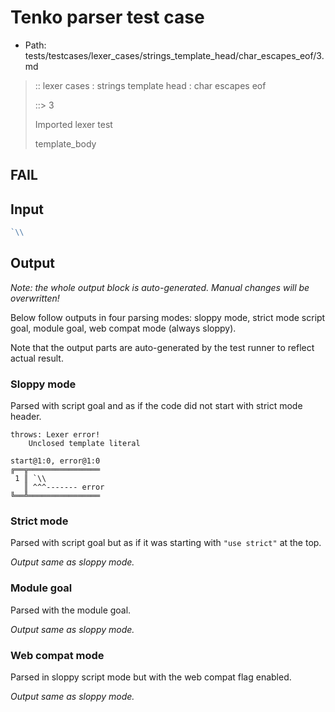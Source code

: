# Tenko parser test case

- Path: tests/testcases/lexer_cases/strings_template_head/char_escapes_eof/3.md

> :: lexer cases : strings template head : char escapes eof
>
> ::> 3
>
> Imported lexer test
>
> template_body

## FAIL

## Input

`````js
`\\
`````

## Output

_Note: the whole output block is auto-generated. Manual changes will be overwritten!_

Below follow outputs in four parsing modes: sloppy mode, strict mode script goal, module goal, web compat mode (always sloppy).

Note that the output parts are auto-generated by the test runner to reflect actual result.

### Sloppy mode

Parsed with script goal and as if the code did not start with strict mode header.

`````
throws: Lexer error!
    Unclosed template literal

start@1:0, error@1:0
╔══╦════════════════
 1 ║ `\\
   ║ ^^^------- error
╚══╩════════════════

`````

### Strict mode

Parsed with script goal but as if it was starting with `"use strict"` at the top.

_Output same as sloppy mode._

### Module goal

Parsed with the module goal.

_Output same as sloppy mode._

### Web compat mode

Parsed in sloppy script mode but with the web compat flag enabled.

_Output same as sloppy mode._
